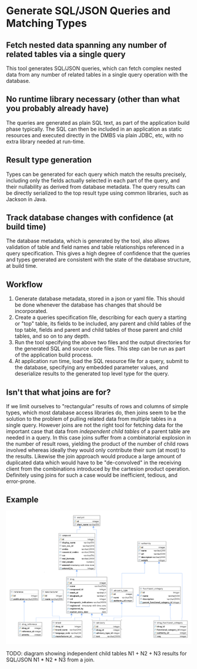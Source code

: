 # Generate SQL/JSON Queries and Matching Types

## Fetch nested data spanning any number of related tables via a single query
This tool generates SQL/JSON queries, which can fetch complex nested data from
any number of related tables in a single query operation with the database. 

## No runtime library necessary (other than what you probably already have)
The queries are generated as plain SQL text, as part of the application build
phase typically. The SQL can then be included in an application as static
resources and executed directly in the DMBS via plain JDBC, etc, with no extra
library needed at run-time. 

## Result type generation
Types can be generated for each query which match the results precisely,
including only the fields actually selected in each part of the query, and their
nullability as derived from database metadata. The query results can be directly
serialized to the top result type using common libraries, such as Jackson in 
Java.

## Track database changes with confidence (at build time)
The database metadata, which is generated by the tool, also allows
validation of table and field names and table relationships referenced in a
query specification. This gives a high degree of confidence that the queries and
types generated are consistent with the state of the database structure, at
build time.

## Workflow
1) Generate database metadata, stored in a json or yaml file. This should be
done whenever the database has changes that should be incorporated.
2) Create a queries specification file, describing for each query a starting or
"top" table, its fields to be included, any parent and child tables of
the top table, fields and parent and child tables of those parent and child
tables, and so on to any depth.
3) Run the tool specifying the above two files and the output directories for
the generated SQL and source code files. This step can be run as part of the
application build process.
4) At application run time, load the SQL resource file for a query, submit to
the database, specifying any embedded parameter values, and deserialize results
to the generated top level type for the query.


## Isn't that what joins are for?
If we limit ourselves to "rectangular" results of rows and columns of simple
types, which most database access libraries do, then joins seem to be the
solution to the problem of pulling related data from multiple tables in a single
query. However joins are not the right tool for fetching data for the important
case that data from *independent child tables* of a parent table are needed in
a query. In this case joins suffer from a combinatorial explosion in the number
of result rows, yielding the product of the number of child rows involved
whereas ideally they would only contribute their sum (at most) to the results.
Likewise the join approach would produce a large amount of duplicated data which
would have to be "de-convolved" in the receiving client from the combinations
introduced by the cartesion product operation. Definitely using joins for such
a case would be inefficient, tedious, and error-prone.

## Example
![Example schema diagram](images/DrugsSchema.png)

TODO: diagram showing independent child tables
 N1 + N2 + N3 results for SQL/JSON
 N1 * N2 * N3 from a join.



